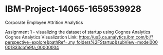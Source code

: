 # IBM-Project-14065-1659539928
Corporate Employee Attrition Analytics

Assignment 1 - visualizing the dataset of startup using Cognos Analytics
Cognos Analytics Visualization Link: https://us3.ca.analytics.ibm.com/bi/?perspective=explore&pathRef=.my_folders%2FStartup&subView=model000001833cbfe9fa_00000004
